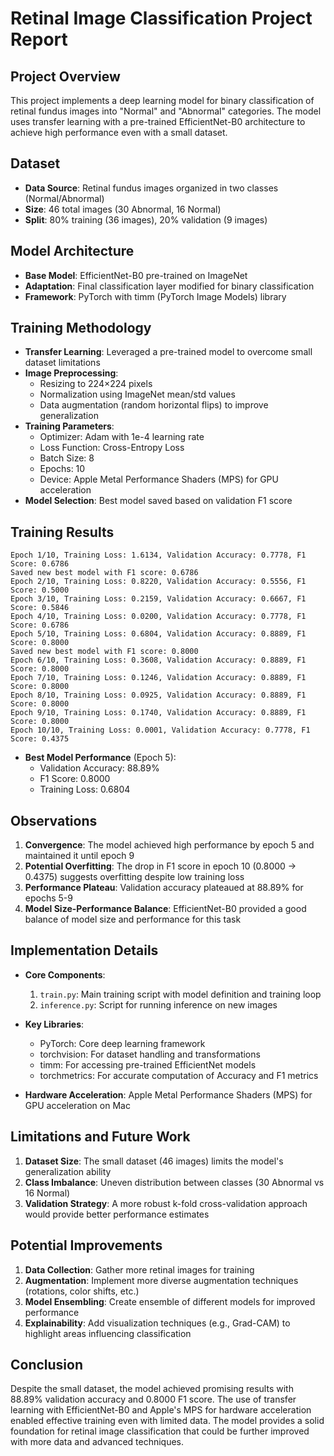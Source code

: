 # Retinal Image Classification Project Report

## Project Overview
This project implements a deep learning model for binary classification of retinal fundus images into "Normal" and "Abnormal" categories. The model uses transfer learning with a pre-trained EfficientNet-B0 architecture to achieve high performance even with a small dataset.

## Dataset
- **Data Source**: Retinal fundus images organized in two classes (Normal/Abnormal)
- **Size**: 46 total images (30 Abnormal, 16 Normal)
- **Split**: 80% training (36 images), 20% validation (9 images)

## Model Architecture
- **Base Model**: EfficientNet-B0 pre-trained on ImageNet
- **Adaptation**: Final classification layer modified for binary classification
- **Framework**: PyTorch with timm (PyTorch Image Models) library

## Training Methodology
- **Transfer Learning**: Leveraged a pre-trained model to overcome small dataset limitations
- **Image Preprocessing**:
  - Resizing to 224×224 pixels
  - Normalization using ImageNet mean/std values
  - Data augmentation (random horizontal flips) to improve generalization
- **Training Parameters**:
  - Optimizer: Adam with 1e-4 learning rate
  - Loss Function: Cross-Entropy Loss
  - Batch Size: 8
  - Epochs: 10
  - Device: Apple Metal Performance Shaders (MPS) for GPU acceleration
- **Model Selection**: Best model saved based on validation F1 score

## Training Results
```
Epoch 1/10, Training Loss: 1.6134, Validation Accuracy: 0.7778, F1 Score: 0.6786
Saved new best model with F1 score: 0.6786
Epoch 2/10, Training Loss: 0.8220, Validation Accuracy: 0.5556, F1 Score: 0.5000
Epoch 3/10, Training Loss: 0.2159, Validation Accuracy: 0.6667, F1 Score: 0.5846
Epoch 4/10, Training Loss: 0.0200, Validation Accuracy: 0.7778, F1 Score: 0.6786
Epoch 5/10, Training Loss: 0.6804, Validation Accuracy: 0.8889, F1 Score: 0.8000
Saved new best model with F1 score: 0.8000
Epoch 6/10, Training Loss: 0.3608, Validation Accuracy: 0.8889, F1 Score: 0.8000
Epoch 7/10, Training Loss: 0.1246, Validation Accuracy: 0.8889, F1 Score: 0.8000
Epoch 8/10, Training Loss: 0.0925, Validation Accuracy: 0.8889, F1 Score: 0.8000
Epoch 9/10, Training Loss: 0.1740, Validation Accuracy: 0.8889, F1 Score: 0.8000
Epoch 10/10, Training Loss: 0.0001, Validation Accuracy: 0.7778, F1 Score: 0.4375
```

- **Best Model Performance** (Epoch 5):
  - Validation Accuracy: 88.89%
  - F1 Score: 0.8000
  - Training Loss: 0.6804

## Observations
1. **Convergence**: The model achieved high performance by epoch 5 and maintained it until epoch 9
2. **Potential Overfitting**: The drop in F1 score in epoch 10 (0.8000 → 0.4375) suggests overfitting despite low training loss
3. **Performance Plateau**: Validation accuracy plateaued at 88.89% for epochs 5-9
4. **Model Size-Performance Balance**: EfficientNet-B0 provided a good balance of model size and performance for this task

## Implementation Details
- **Core Components**:
  1. `train.py`: Main training script with model definition and training loop
  2. `inference.py`: Script for running inference on new images
  
- **Key Libraries**:
  - PyTorch: Core deep learning framework
  - torchvision: For dataset handling and transformations
  - timm: For accessing pre-trained EfficientNet models
  - torchmetrics: For accurate computation of Accuracy and F1 metrics

- **Hardware Acceleration**: Apple Metal Performance Shaders (MPS) for GPU acceleration on Mac

## Limitations and Future Work
1. **Dataset Size**: The small dataset (46 images) limits the model's generalization ability
2. **Class Imbalance**: Uneven distribution between classes (30 Abnormal vs 16 Normal)
3. **Validation Strategy**: A more robust k-fold cross-validation approach would provide better performance estimates

## Potential Improvements
1. **Data Collection**: Gather more retinal images for training
2. **Augmentation**: Implement more diverse augmentation techniques (rotations, color shifts, etc.)
3. **Model Ensembling**: Create ensemble of different models for improved performance
4. **Explainability**: Add visualization techniques (e.g., Grad-CAM) to highlight areas influencing classification

## Conclusion
Despite the small dataset, the model achieved promising results with 88.89% validation accuracy and 0.8000 F1 score. The use of transfer learning with EfficientNet-B0 and Apple's MPS for hardware acceleration enabled effective training even with limited data. The model provides a solid foundation for retinal image classification that could be further improved with more data and advanced techniques. 